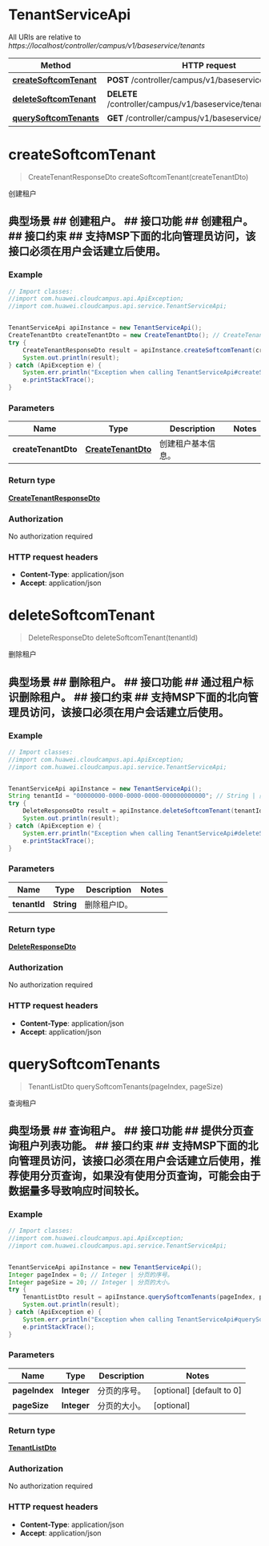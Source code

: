 # TenantServiceApi

All URIs are relative to *https://localhost/controller/campus/v1/baseservice/tenants*

Method | HTTP request | Description
------------- | ------------- | -------------
[**createSoftcomTenant**](TenantServiceApi.md#createSoftcomTenant) | **POST** /controller/campus/v1/baseservice/tenants/ | 创建租户
[**deleteSoftcomTenant**](TenantServiceApi.md#deleteSoftcomTenant) | **DELETE** /controller/campus/v1/baseservice/tenants/{tenantId} | 删除租户
[**querySoftcomTenants**](TenantServiceApi.md#querySoftcomTenants) | **GET** /controller/campus/v1/baseservice/tenants/ | 查询租户


<a name="createSoftcomTenant"></a>
# **createSoftcomTenant**
> CreateTenantResponseDto createSoftcomTenant(createTenantDto)

创建租户

## 典型场景 ##  创建租户。 ## 接口功能 ##  创建租户。 ## 接口约束 ##  支持MSP下面的北向管理员访问，该接口必须在用户会话建立后使用。 

### Example
```java
// Import classes:
//import com.huawei.cloudcampus.api.ApiException;
//import com.huawei.cloudcampus.api.service.TenantServiceApi;


TenantServiceApi apiInstance = new TenantServiceApi();
CreateTenantDto createTenantDto = new CreateTenantDto(); // CreateTenantDto | 创建租户基本信息。
try {
    CreateTenantResponseDto result = apiInstance.createSoftcomTenant(createTenantDto);
    System.out.println(result);
} catch (ApiException e) {
    System.err.println("Exception when calling TenantServiceApi#createSoftcomTenant");
    e.printStackTrace();
}
```

### Parameters

Name | Type | Description  | Notes
------------- | ------------- | ------------- | -------------
 **createTenantDto** | [**CreateTenantDto**](CreateTenantDto.md)| 创建租户基本信息。 |

### Return type

[**CreateTenantResponseDto**](CreateTenantResponseDto.md)

### Authorization

No authorization required

### HTTP request headers

 - **Content-Type**: application/json
 - **Accept**: application/json

<a name="deleteSoftcomTenant"></a>
# **deleteSoftcomTenant**
> DeleteResponseDto deleteSoftcomTenant(tenantId)

删除租户

## 典型场景 ##  删除租户。 ## 接口功能 ##  通过租户标识删除租户。 ## 接口约束 ##  支持MSP下面的北向管理员访问，该接口必须在用户会话建立后使用。 

### Example
```java
// Import classes:
//import com.huawei.cloudcampus.api.ApiException;
//import com.huawei.cloudcampus.api.service.TenantServiceApi;


TenantServiceApi apiInstance = new TenantServiceApi();
String tenantId = "00000000-0000-0000-0000-000000000000"; // String | 删除租户ID。
try {
    DeleteResponseDto result = apiInstance.deleteSoftcomTenant(tenantId);
    System.out.println(result);
} catch (ApiException e) {
    System.err.println("Exception when calling TenantServiceApi#deleteSoftcomTenant");
    e.printStackTrace();
}
```

### Parameters

Name | Type | Description  | Notes
------------- | ------------- | ------------- | -------------
 **tenantId** | **String**| 删除租户ID。 |

### Return type

[**DeleteResponseDto**](DeleteResponseDto.md)

### Authorization

No authorization required

### HTTP request headers

 - **Content-Type**: application/json
 - **Accept**: application/json

<a name="querySoftcomTenants"></a>
# **querySoftcomTenants**
> TenantListDto querySoftcomTenants(pageIndex, pageSize)

查询租户

## 典型场景 ##  查询租户。 ## 接口功能 ##  提供分页查询租户列表功能。 ## 接口约束 ##  支持MSP下面的北向管理员访问，该接口必须在用户会话建立后使用，推荐使用分页查询，如果没有使用分页查询，可能会由于数据量多导致响应时间较长。 

### Example
```java
// Import classes:
//import com.huawei.cloudcampus.api.ApiException;
//import com.huawei.cloudcampus.api.service.TenantServiceApi;


TenantServiceApi apiInstance = new TenantServiceApi();
Integer pageIndex = 0; // Integer | 分页的序号。
Integer pageSize = 20; // Integer | 分页的大小。
try {
    TenantListDto result = apiInstance.querySoftcomTenants(pageIndex, pageSize);
    System.out.println(result);
} catch (ApiException e) {
    System.err.println("Exception when calling TenantServiceApi#querySoftcomTenants");
    e.printStackTrace();
}
```

### Parameters

Name | Type | Description  | Notes
------------- | ------------- | ------------- | -------------
 **pageIndex** | **Integer**| 分页的序号。 | [optional] [default to 0]
 **pageSize** | **Integer**| 分页的大小。 | [optional]

### Return type

[**TenantListDto**](TenantListDto.md)

### Authorization

No authorization required

### HTTP request headers

 - **Content-Type**: application/json
 - **Accept**: application/json

